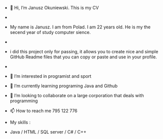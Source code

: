 - 👋 Hi, I’m Janusz Okuniewski. This is my CV
- 
- My name is Janusz. I am from Polad. I am 22 years old. He is my the secend year of study computer sience.
- 
- i did this project only for passing, it allows you to create nice and simple GitHub Readme files that you can copy or paste and use in your profile.
- 

- 👀 I’m interested in programist and sport
- 🌱 I’m currently learning programing Java and Github
- 💞️ I’m looking to collaborate on a large corporation that deals with programming
- 📫 How to reach me 795 122 776
- My skills :
- Java / HTML / SQL server / C# / C++
